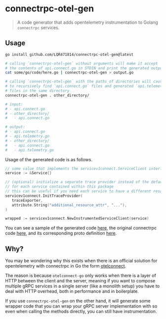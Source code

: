 # connectrpc-otel-gen

> A code generator that adds opentelemetry instrumentation to Golang `connectrpc` services.

## Usage

```sh
go install github.com/LQR471814/connectrpc-otel-gen@latest

# calling `connectrpc-otel-gen` without arguments will make it accept
# the contents of api.connect.go in STDIN and print the generated output into STDOUT
cat some/go/code/here.go | connectrpc-otel-gen > output.go

# calling `connectrpc-otel-gen` with the paths of directories will cause it
# to recursively find `api.connect.go` files and generated `api.telemetry.go`
# files in the same directory
connectrpc-otel-gen . other_directory/

# input:
# - api.connect.go
# - other_directory/
#   - api.connect.go

# output:
# - api.connect.go
# - api.telemetry.go
# - other_directory/
#   - api.connect.go
#   - api.telemetry.go
```

Usage of the generated code is as follows.

```go
// some value that implements the servicev1connect.ServiceClient interface
service := &Service{}

// (optional) initialize a separate trace provider instead of the default (and resource)
// for each service contained within this package
// this can be useful if you need each service to have a different resource
servicev1connect.InitTraceProvider(
   traceExporter,
   attribute.String("additional_resource_attr", "..."),
)

wrapped := servicev1connect.NewInstrumentedServiceClient(service)
```

You can see a sample of the generated code [here](./example/sample_output.go), the original connectrpc code [here](./example/api.connect.go), and its corresponding proto definition [here](./example/api.proto).

## Why?

You may be wondering why this exists when there is an official solution for opentelemetry with connectrpc in Go the form [otelconnect](https://github.com/connectrpc/otelconnect-go).

The reason is because `otelconnect-go` only works when there is a layer of HTTP between the client and the server, meaning if you want to compose multiple gRPC services in a single server (like a monolith setup) you have to deal with HTTP overhead, both in performance and in boilerplate.

If you use `connectrpc-otel-gen` on the other hand, it will generate some wrapper code that you can wrap your gRPC server implementation with so even when calling the methods directly, you can still have instrumentation.

